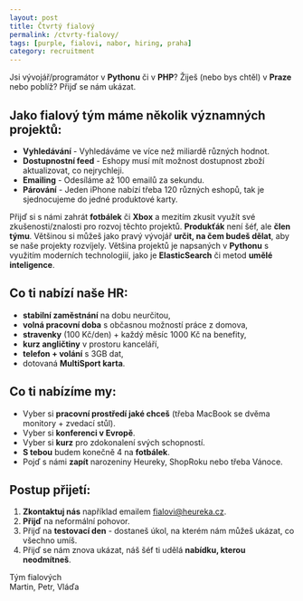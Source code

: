 ```yaml
---
layout: post
title: Čtvrtý fialový
permalink: /ctvrty-fialovy/
tags: [purple, fialovi, nabor, hiring, praha]
category: recruitment
---
```


Jsi vývojář/programátor v **Pythonu** či v **PHP**? Žiješ (nebo bys chtěl) v **Praze** nebo poblíž? Přijď se nám ukázat.

## Jako fialový tým máme několik významných projektů:
* **Vyhledávání** - Vyhledáváme ve více než miliardě různých hodnot.
* **Dostupnostní feed** - Eshopy musí mít možnost dostupnost zboží aktualizovat, co nejrychleji.
* **Emailing** - Odesíláme až 100 emailů za sekundu.
* **Párování** - Jeden iPhone nabízí třeba 120 různých eshopů, tak je sjednocujeme do jedné produktové karty.

Přijď si s námi zahrát **fotbálek** či **Xbox** a mezitím zkusit využít své zkušenosti/znalosti pro rozvoj těchto
projektů. **Produkťák** není šéf, ale **člen týmu**. Většinou si můžeš jako pravý vývojář **určit, na čem budeš dělat**,
aby se naše projekty rozvíjely. Většina projektů je napsaných v **Pythonu** s využitím moderních technologiií, jako je
**ElasticSearch** či metod **umělé inteligence**.

## Co ti nabízí naše HR:
* **stabilní zaměstnání** na dobu neurčitou, 
* **volná pracovní doba** s občasnou možností práce z domova,
* **stravenky** (100 Kč/den) + každý měsíc 1000 Kč na benefity,
* **kurz angličtiny** v prostoru kanceláří,
* **telefon + volání** s 3GB dat,
* dotovaná **MultiSport karta**.

## Co ti nabízíme my:
* Vyber si **pracovní prostředí jaké chceš** (třeba MacBook se dvěma monitory + zvedací stůl).
* Vyber si **konferenci v Evropě**.
* Vyber si **kurz** pro zdokonalení svých schopností.
* **S tebou** budem konečně 4 na **fotbálek**.
* Pojď s námi **zapít** narozeniny Heureky, ShopRoku nebo třeba Vánoce.

## Postup přijetí:
1. **Zkontaktuj nás** například emailem [fialovi@heureka.cz](mailto:fialovi@heureka.cz "poslat email").
2. **Přijď** na neformální pohovor.
3. Přijď na **testovací den** - dostaneš úkol, na kterém nám můžeš ukázat, co všechno umíš.
4. Přijď se nám znova ukázat, náš šéf ti udělá **nabídku, kterou neodmítneš**.

Tým fialových  
Martin, Petr, Vláďa
